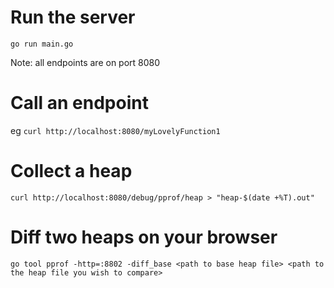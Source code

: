 # Run the server

`go run main.go`

Note: all endpoints are on port 8080

# Call an endpoint

eg
`curl http://localhost:8080/myLovelyFunction1`

# Collect a heap

`curl http://localhost:8080/debug/pprof/heap > "heap-$(date +%T).out"`

# Diff two heaps on your browser

`go tool pprof -http=:8802 -diff_base <path to base heap file> <path to the heap file you wish to compare>`